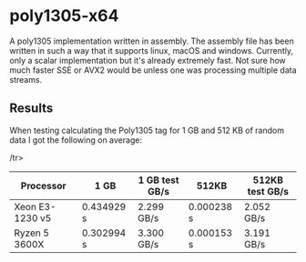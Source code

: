 # poly1305-x64
A poly1305 implementation written in assembly. The assembly file has been written in such a way that it supports linux, macOS and windows. Currently, only a scalar implementation but it's already extremely fast. Not sure how much faster SSE or AVX2 would be unless one was processing multiple data streams.

## Results
When testing calculating the Poly1305 tag for 1 GB and 512 KB of random data I got the following on average:
<table>
<thead><tr><th>Processor</th><th>1 GB</th><th> 1 GB test GB/s</th> <th>512KB</th><th> 512KB test GB/s</th></tr></thead>
<tbody>
<tr> <td>Xeon E3-1230 v5</td> <td>0.434929 s</td> <td>2.299 GB/s</td> <td>0.000238 s</td> <td>2.052 GB/s</td></tr>
<tr> <td>Ryzen 5 3600X  </td> <td>0.302994 s</td> <td>3.300 GB/s</td> <td>0.000153 s</td> <td>3.191 GB/s</td>/tr>
</tbody>
</table>
